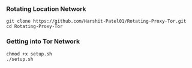 ### Rotating Location Network

```
git clone https://github.com/Harshit-Patel01/Rotating-Proxy-Tor.git
cd Rotating-Proxy-Tor
```

### Getting into Tor Network

```
chmod +x setup.sh
./setup.sh
```
